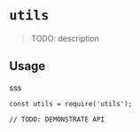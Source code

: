 # `utils`

> TODO: description

## Usage
sss
```
const utils = require('utils');

// TODO: DEMONSTRATE API
```
